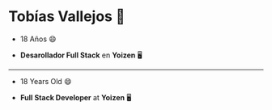 # Tobías Vallejos 👋

- 18 Años 😄
<!-- - Egresado con honores de la **secundaria ORT Almagro** 📖
  - Especializado en **diseño y desarrollo** de **aplicaciones web y móviles** 💻 -->
- **Desarollador Full Stack** en **Yoizen** 🖥
<!-- - Fundador de **Jungle Chess** (En progreso) 🐭 -->

* * *

- 18 Years Old 😄
<!-- - Graduated with honors from **ORT Almagro High School** 📖
  - Specialized in **design and development** of **web and mobile applications** 💻 -->
- **Full Stack Developer** at **Yoizen** 🖥
<!-- - **Jungle Chess** Founder (In progress) 🐭 -->


<!--
**TobiasVallejos05/TobiasVallejos05** is a ✨ _special_ ✨ repository because its `README.md` (this file) appears on your GitHub profile.

Here are some ideas to get you started:

- 🔭 I’m currently working on ...
- 🌱 I’m currently learning ...
- 👯 I’m looking to collaborate on ...
- 🤔 I’m looking for help with ...
- 💬 Ask me about ...
- 📫 How to reach me: ...
- 😄 Pronouns: ...
- ⚡ Fun fact: ...
-->
